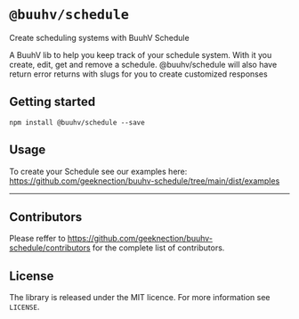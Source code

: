 # `@buuhv/schedule`

Create scheduling systems with BuuhV Schedule

A BuuhV lib to help you keep track of your schedule system.
With it you create, edit, get and remove a schedule.
@buuhv/schedule will also have return error returns with slugs for you to create customized responses


## Getting started

`npm install @buuhv/schedule --save`

## Usage

To create your Schedule see our examples here: https://github.com/geeknection/buuhv-schedule/tree/main/dist/examples

---
## Contributors

Please reffer to https://github.com/geeknection/buuhv-schedule/contributors for the complete list of contributors.

## License
The library is released under the MIT licence. For more information see `LICENSE`.